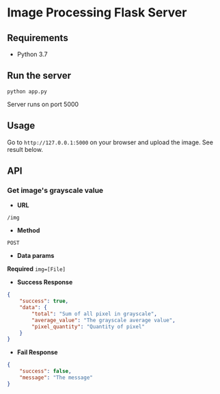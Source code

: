 # Image Processing Flask Server

## Requirements

- Python 3.7

## Run the server


```
python app.py
```

Server runs on port 5000

## Usage

Go to `http://127.0.0.1:5000` on your browser and upload the image. See result below.

## API 

### Get image's grayscale value

- **URL**

```
/img
```

- **Method**

`POST`

- **Data params**

**Required**
`img=[File]`

- **Success Response**

```json
{
    "success": true,
    "data": {
        "total": "Sum of all pixel in grayscale",
        "average_value": "The grayscale average value",
        "pixel_quantity": "Quantity of pixel"
    }
}
```

- **Fail Response**
```json
{
    "success": false,
    "message": "The message"
}
```
